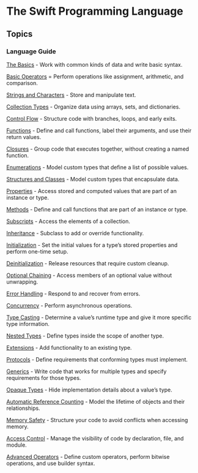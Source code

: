# The Swift Programming Language

## Topics

### Language Guide

[The Basics](<The Basics.md>) - Work with common kinds of data and write basic syntax.

[Basic Operators](<Basic Operators.md>) = Perform operations like assignment, arithmetic, and comparison.

[Strings and Characters](<Strings and Characters.md>) - Store and manipulate text.

[Collection Types](<Collection Types.md>) - Organize data using arrays, sets, and dictionaries.

[Control Flow](<Control Flow.md>) - Structure code with branches, loops, and early exits.

[Functions](Functions.md) - Define and call functions, label their arguments, and use their return values.

[Closures](Closures.md) - Group code that executes together, without creating a named function.

[Enumerations](Enumerations.md) - Model custom types that define a list of possible values.

[Structures and Classes](<Structures and Classes.md>) - Model custom types that encapsulate data.

[Properties](Properties.md) - Access stored and computed values that are part of an instance or type.

[Methods](Methods.md) - Define and call functions that are part of an instance or type.

[Subscripts](Subscripts.md) - Access the elements of a collection.

[Inheritance](Inheritance.md) - Subclass to add or override functionality.

[Initialization](Initialization.md) - Set the initial values for a type’s stored properties and perform one-time setup.

[Deinitialization](Deinitialization.md) - Release resources that require custom cleanup.

[Optional Chaining](<Optional Chaining.md>) - Access members of an optional value without unwrapping.

[Error Handling](<Error Handling.md>) - Respond to and recover from errors.

[Concurrency](Concurrency.md) - Perform asynchronous operations.

[Type Casting](<Type Casting.md>) - Determine a value’s runtime type and give it more specific type information.

[Nested Types](<Nested Types.md>) - Define types inside the scope of another type.

[Extensions](Extensions.md) - Add functionality to an existing type.

[Protocols](Protocols.md) - Define requirements that conforming types must implement.

[Generics](Generics.md) - Write code that works for multiple types and specify requirements for those types.

[Opaque Types](<Opaque Types.md>) - Hide implementation details about a value’s type.

[Automatic Reference Counting](<Automatic Reference Counting.md>) - Model the lifetime of objects and their relationships.

[Memory Safety](<Memory Safety.md>) - Structure your code to avoid conflicts when accessing memory.

[Access Control](./) - Manage the visibility of code by declaration, file, and module.

[Advanced Operators](<Advanced Operators.md>) - Define custom operators, perform bitwise operations, and use builder syntax.
